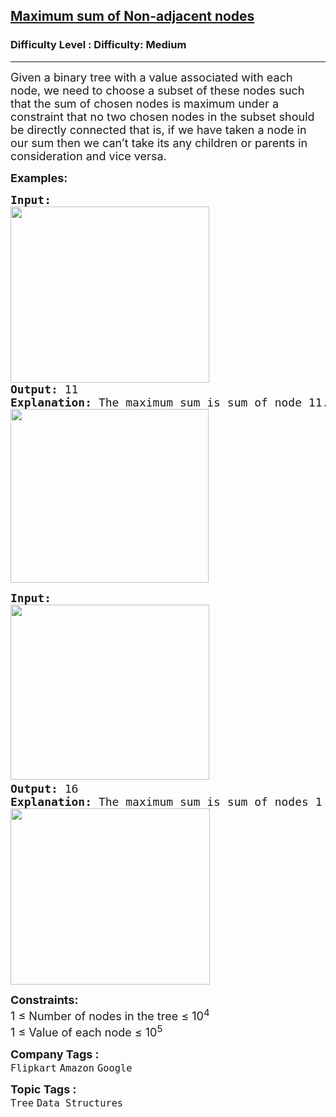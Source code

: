 <h2><a href="https://www.geeksforgeeks.org/problems/maximum-sum-of-non-adjacent-nodes/1?page=1&company=Google&difficulty=Basic,Easy,Medium,Hard&status=unsolved,attempted&sortBy=submissions">Maximum sum of Non-adjacent nodes</a></h2><h3>Difficulty Level : Difficulty: Medium</h3><hr><div class="problems_problem_content__Xm_eO"><p><span style="font-size: 18px;">Given a binary tree with a value associated with each node, we need to choose a subset of these nodes such that the sum of chosen nodes is maximum under a constraint that no two chosen nodes in the subset should be directly connected that is, if we have taken a node in our sum then we can’t take its any children or parents in consideration and vice versa.</span></p>
<p><span style="font-size: 18px;"><strong>Examples:</strong></span></p>
<pre><span style="font-size: 18px;"><strong>Input:<br></strong><img src="https://media.geeksforgeeks.org/img-practice/prod/addEditProblem/880845/Web/Other/blobid0_1732598044.png" width="318" height="282">
<strong>Output: </strong>11<strong>
Explanation: </strong>The maximum sum is sum of node 11.<br><img src="https://media.geeksforgeeks.org/img-practice/prod/addEditProblem/880845/Web/Other/blobid1_1732598102.png" width="317" height="278"></span></pre>
<pre><span style="font-size: 18px;"><strong>Input:
</strong><img src="https://media.geeksforgeeks.org/img-practice/prod/addEditProblem/880845/Web/Other/blobid2_1732598208.png" width="318" height="280"> <br><strong>Output: </strong>16<strong>
Explanation: </strong>The maximum sum is sum of nodes 1 4 5 6, i.e 16. These nodes are non adjacent.<br><img src="https://media.geeksforgeeks.org/img-practice/prod/addEditProblem/880845/Web/Other/blobid3_1732598283.png" width="319" height="282"><br></span></pre>
<div><span style="font-size: 18px;"><strong>Constraints:</strong><br>1 ≤ Number of nodes in the tree ≤ 10<sup>4</sup></span></div>
<div><span style="font-size: 18px;">1 ≤ Value of each node ≤ 10<sup>5</sup></span></div></div><p><span style=font-size:18px><strong>Company Tags : </strong><br><code>Flipkart</code>&nbsp;<code>Amazon</code>&nbsp;<code>Google</code>&nbsp;<br><p><span style=font-size:18px><strong>Topic Tags : </strong><br><code>Tree</code>&nbsp;<code>Data Structures</code>&nbsp;